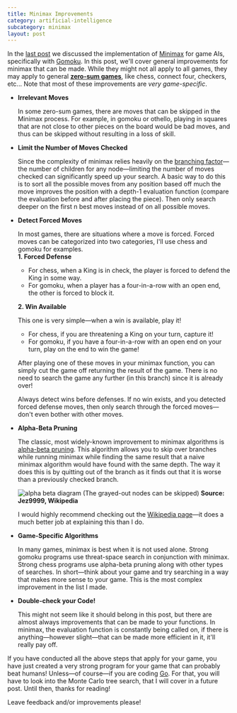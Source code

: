 ```yaml
---
title: Minimax Improvements
category: artificial-intelligence
subcategory: minimax
layout: post
---
```


In the [last post] we discussed the implementation of [Minimax][minimax wiki] for game AIs, specifically with [Gomoku][gomoku wiki]. In this post, we'll cover general improvements for minimax that can be made. While they might not all apply to all games, they may apply to general **[zero-sum games][zero-sum game wiki]**, like chess, connect four, checkers, etc... Note that most of these improvements are *very game-specific*.

- **Irrelevant Moves**

  In some zero-sum games, there are moves that can be skipped in the Minimax process. For example, in gomoku or othello, playing in squares that are not close to other pieces on the board would be bad moves, and thus can be skipped without resulting in a loss of skill.

- **Limit the Number of Moves Checked**

  Since the complexity of minimax relies heavily on the [branching factor]—the number of children for any node—limiting the number of moves checked can significantly speed up your search. A basic way to do this is to sort all the possible moves from any position based off much the move improves the position with a depth-1 evaluation function (compare the evaluation before and after placing the piece). Then only search deeper on the first n best moves instead of on all possible moves.

- **Detect Forced Moves**

  In most games, there are situations where a move is forced. Forced moves can be categorized into two categories, I'll use chess and gomoku for examples.  
  **1. Forced Defense**

    - For chess, when a King is in check, the player is forced to defend the King in some way.
    - For gomoku, when a player has a four-in-a-row with an open end, the other is forced to block it.

  **2. Win Available**

    This one is very simple—when a win is available, play it!

    - For chess, if you are threatening a King on your turn, capture it!
    - For gomoku, if you have a four-in-a-row with an open end on your turn, play on the end to win the game!

    After playing one of these moves in your minimax function, you can simply cut the game off returning the result of the game. There is no need to search the game any further (in this branch) since it is already over!

  Always detect wins before defenses. If no win exists, and you detected forced defense moves, then only search through the forced moves—don't even bother with other moves.

- **Alpha-Beta Pruning**

  The classic, most widely-known improvement to minimax algorithms is [alpha-beta pruning]. This algorithm allows you to skip over branches while running minimax while finding the same result that a naive minimax algorithm would have found with the same depth. The way it does this is by quitting out of the branch as it finds out that it is worse than a previously checked branch.

  ![alpha beta diagram] (The grayed-out nodes can be skipped) **Source: Jez9999, Wikipedia**

  I would highly recommend checking out the [Wikipedia page][alpha-beta pruning]—it does a much better job at explaining this than I do.

- **Game-Specific Algorithms**

  In many games, minimax is best when it is not used alone. Strong gomoku programs use threat-space search in conjunction with minimax. Strong chess programs use alpha-beta pruning along with other types of searches. In short—think about your game and try searching in a way that makes more sense to your game. This is the most complex improvement in the list I made.

- **Double-check your Code!**

  This might not seem like it should belong in this post, but there are almost always improvements that can be made to your functions. In minimax, the evaluation function is constantly being called on, if there is anything—however slight—that can be made more efficient in it, it'll really pay off.

If you have conducted all the above steps that apply for your game, you have just created a very strong program for your game that can probably beat humans! Unless—of course—if you are coding [Go]. For that, you will have to look into the Monte Carlo tree search, that I will cover in a future post. Until then, thanks for reading!

Leave feedback and/or improvements please!

[last post]:{{site.baseurl}}/artificial-intelligence/2015/12/11/minimax-for-gomoku-connect-five/ "minimax for gomoku"
[minimax wiki]:https://en.wikipedia.org/wiki/Minimax "minimax wikipedia"
[gomoku wiki]:https://en.wikipedia.org/wiki/Gomoku "gomoku wikipedia"
[zero-sum game wiki]:https://en.wikipedia.org/wiki/Zero-sum_game "zero-sum games wikipedia"
[branching factor]:https://en.wikipedia.org/wiki/Branching_factor "branching factor wikipedia"
[alpha-beta pruning]:https://en.wikipedia.org/wiki/Alpha–beta_pruning "alpha-beta pruning"
[alpha beta diagram]:https://upload.wikimedia.org/wikipedia/commons/9/91/AB_pruning.svg "alpha-beta diagram"
[Go]:https://en.wikipedia.org/wiki/Go_(game) "go board game wikipedia"
